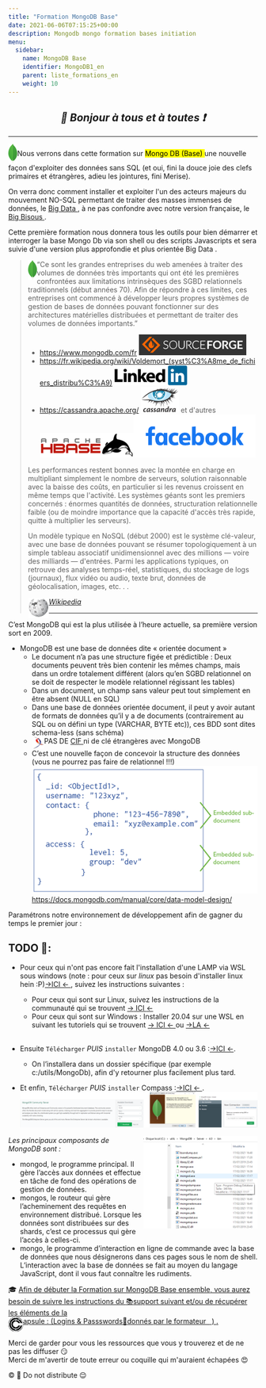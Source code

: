 ```yaml
---
title: "Formation MongoDB Base"
date: 2021-06-06T07:15:25+00:00
description: Mongodb mongo formation bases initiation 
menu:
  sidebar:
    name: MongoDB Base
    identifier: MongoDB1_en
    parent: liste_formations_en
    weight: 10
---
```

*<center>:loudspeaker: Bonjour à tous et à toutes :heavy_exclamation_mark:</center>*
-
---
<div class="d-sm-block  alert alert-dark text-left" role="alert"> 
<img style="float:left;" src="mongodb_30.png" alt=""><i class="fas fa-info-circle"></i> Nous verrons dans cette formation sur <mark style="line-height:40px"> Mongo DB (Base) </mark> une nouvelle façon d'exploiter des données sans SQL (et oui, fini la douce joie des clefs primaires et étrangères, adieu les jointures, fini Merise).  

On verra donc comment installer et exploiter l'un des acteurs majeurs du mouvement NO-SQL permettant de traiter des masses immenses de données, le [Big Data <i class="fas fa-database fa-2x"></i> <i class="fas fa-external-link-alt"></i>](https://fr.wikipedia.org/wiki/Big_data), à ne pas confondre avec notre version française, le [Big Bisous <i class="far fa-kiss-beam fa-2x"></i> <i class="fas fa-external-link-alt"></i>](https://www.youtube.com/watch?v=wcQXW5mje70).

Cette première formation nous donnera tous les outils pour bien démarrer et interroger la base Mongo Db via son shell ou des scripts Javascripts  <i class="fa-brands fa-js fa-lg"></i> et sera suivie d'une version plus approfondie et plus orientée Big Data <i class="fas fa-database fa-2x"></i>.

</div>

><img style="float:left;" src="mongodb_30.png" alt=""> <span style="clear:both" style="line-height:90px"> “Ce</span> sont les grandes entreprises du web amenées à traiter des volumes de données très importants qui ont été les premières confrontées aux limitations intrinsèques des SGBD relationnels traditionnels (début années 70).
Afin de répondre à ces limites, ces entreprises ont commencé à développer leurs propres systèmes de gestion de bases de données pouvant fonctionner sur des architectures matérielles distribuées et permettant de traiter des volumes de données importants.”
>- https://www.mongodb.com/fr  <img style="-webkit-user-select: none; margin: auto;" src="sourceforge.png">
>- https://fr.wikipedia.org/wiki/Voldemort_(syst%C3%A8me_de_fichiers_distribu%C3%A9) <img style="-webkit-user-select: none; margin: auto;" src="linkedin_noir.png">
>- https://cassandra.apache.org/  <img style="-webkit-user-select: none; margin: auto;" src="cassandra.png">     et d'autres  <img style="-webkit-user-select: none; margin: auto;" src="hbase.png"><img style="-webkit-user-select: none; margin: auto;" src="facebook.png">
>
>Les performances restent bonnes avec la montée en charge en multipliant simplement le nombre de serveurs, solution raisonnable avec la baisse des coûts, en particulier si les revenus croissent en même temps que l'activité. Les systèmes géants sont les premiers concernés : énormes quantités de données, structuration relationnelle faible (ou de moindre importance que la capacité d'accès très rapide, quitte à multiplier les serveurs).
>
>Un modèle typique en NoSQL (début 2000) est le système clé-valeur, avec une base de données pouvant se résumer topologiquement à un simple tableau associatif unidimensionnel avec des millions — voire des milliards — d'entrées. Parmi les applications typiques, on retrouve des analyses temps-réel, statistiques, du stockage de logs (journaux), flux vidéo ou audio, texte brut, données de géolocalisation, images, etc. . .
>
> <cite>[ <img style="float:left; margin: 1px; " height="40px" src="/files/images/wikipedia.png"> Wikipedia <i class="fas fa-external-link-alt"></i>](https://fr.wikipedia.org/wiki/NoSQL "Définition à lire pour bien comprendre")</cite>
><hr/>

C’est MongoDB qui est la plus utilisée à l’heure actuelle, sa première version sort en 2009.  
- MongoDB est  une base de données dite « orientée document »
  - Le document n’a pas une structure figée et prédictible : Deux documents peuvent très bien contenir les mêmes champs, mais dans un ordre totalement différent (alors qu’en SGBD relationnel on se doit de respecter le modèle relationnel régissant les tables)
  - Dans un document, un champ sans valeur peut tout simplement en être absent (NULL en SQL)
  - Dans une base de données orientée document, il peut y avoir autant de formats de données qu’il y a de documents (contrairement au SQL ou on défini un type (VARCHAR, BYTE etc)), ces BDD sont dites schema-less (sans schéma)
  - <img height="25px" src="./developpez.jpeg" alt="" style="float:left"> PAS DE [CIF <i class="fas fa-external-link-alt" ></i>](https://merise.developpez.com/faq/?page=MCD#CIF-ou-dependance-fonctionnelle-de-A-a-Z) ni de clé étrangères avec MongoDB <div style="clear:both"></div>
  - C’est une nouvelle façon de concevoir la structure des données (vous ne pourrez pas faire de relationnel !!!)  
![-illustration_document_mongo](data-model-denormalized.bakedsvg.svg)
https://docs.mongodb.com/manual/core/data-model-design/


<div class="d-sm-block  alert alert-dark text-left" role="alert"> 
Paramétrons notre environnement de développement afin de gagner du temps le premier jour :
</div>


## <i class="fas fa-clipboard-list "></i> TODO  :roller_coaster::

- Pour ceux qui n'ont pas encore fait l'installation d'une LAMP via WSL sous windows (note : pour ceux sur *linux* pas besoin d'installer <i class="fa-brands fa-linux fa-lg"></i> linux hein :P)[->ICI <i class="fas fa-external-link-alt"></i><- ](https://francis-panzani.github.io/posts/divers/wsl_w10/), suivez les instructions suivantes :
  - Pour ceux qui sont sur <i class="fa-brands fa-linux fa-lg"></i> Linux, suivez les instructions de la communauté qui se trouvent [-><i class="fa-brands fa-ubuntu" style="color: #ff8800;"></i> ICI <i class="fas fa-external-link-alt"></i><- ](https://doc.ubuntu-fr.org/mongodb)
  - Pour ceux qui sont sur <i class="fab fa-windows"></i> Windows : Installer  <i class="fa-brands fa-ubuntu" style="color: #ff8800;"></i> 20.04 sur une WSL en suivant les tutoriels qui se trouvent [-> ICI <i class="fas fa-external-link-alt"></i><- ](https://docs.microsoft.com/fr-fr/windows/wsl/install-win10 )  ou  [->LA <i class="fas fa-external-link-alt"></i><- ](https://www.microsoft.com/fr-fr/p/ubuntu-2004-lts/9n6svws3rx71?rtc=1&activetab=pivot:overviewtab) <br/><br/>

- Ensuite `Télécharger` *PUIS* `installer` MongoDB 4.0 ou 3.6  :[->ICI <i class="fas fa-external-link-alt"></i><-](https://docs.mongodb.com/manual/tutorial/install-mongodb-on-windows/).
  - On l’installera dans un <i class="far fa-folder"></i> dossier spécifique (par exemple c:/utils/MongoDb), afin d'y retourner plus facilement plus tard.

- Et enfin, `Télécharger` *PUIS* `installer` Compass :[->ICI <i class="fas fa-external-link-alt"></i><- ](https://www.mongodb.com/try/download/compass).
![img_install](install1.png)

<img align="right" src="install2.png">

*Les  principaux composants de MongoDB sont :*
- mongod, le programme principal. Il gère l’accès aux données et effectue en tâche de fond des opérations de gestion de données.
- mongos, le routeur qui gère l’acheminement des requêtes en environnement distribué. Lorsque les données sont distribuées sur des shards, c’est ce processus qui gère l’accès à celles-ci.
- mongo, le programme d’interaction en ligne de commande avec la base de données que nous désignerons dans ces pages sous le nom de shell. L’interaction avec la base de données se fait au moyen du langage JavaScript, dont il vous faut connaître les rudiments.

<div class="d-sm-block  alert alert-success  text-left" role="alert">

:mortar_board: [Afin de débuter la Formation sur MongoDB Base ensemble, vous aurez besoin de suivre les instructions du :books:support suivant et/ou de récupérer les éléments de la <span style='display:FLEX;margin:0'> <img style="vertical-align: bottom;" src="/images/icones/w30/capsule_30.png" alt="C">apsule : (Logins & Passswords :closed_lock_with_key: donnés par le formateur &nbsp; <i class="fas fa-chalkboard-teacher"></i> &nbsp;)&nbsp; <i class="fas fa-external-link-alt"></i>.</span>](http://franpan.free.fr/formation/_mongobase521 "lien vers le site contenant les fichiers de la formation")


</div>

Merci de garder pour vous les ressources que vous y trouverez et de ne pas les diffuser :smirk:  
Merci de m'avertir de toute erreur ou coquille qui m'auraient échapées :heart_eyes:

:copyright: :no_entry_sign: Do not distribute    :relieved: